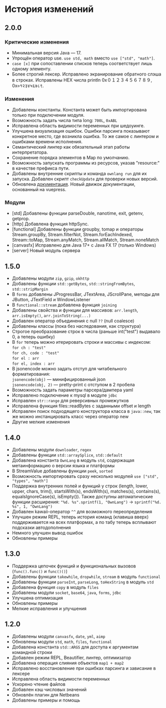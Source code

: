 # История изменений

## 2.0.0

### Критические изменения
- Минимальная версия Java — 17.
- Упрощён оператор use. `use std, math` вместо `use ["std", "math"]`.
- `case [x]` при сопоставлении списков теперь соответствует лишь одному элементу.
- Более строгий лексер. Исправлено экранирование обратного слэша в строках. Исправлены HEX числа println 0x０１２３４５６７８９, 0x०१२३४५६७८९.

### Изменения
- Добавлены константы. Константа может быть импортирована только при подключении модуля.
- Возможность задать числа типа long: `700L`, `0xABL` 
- Исправлена область видимости переменных при шедоуинге.
- Улучшена визуализация ошибок. Ошибки парсинга показывают конкретное место, где возникла ошибка. То же самое с линтером и ошибками времени исполнения.
- Семантический линтер как обязательный этап работы интерпретатора.
- Сохранение порядка элементов в Map по умолчанию.
- Возможность запускать программы из ресурсов, указав "resource:" в качестве префикса пути.
- Добавлены внутренние скрипты и команда `ownlang run` для их запуска. Добавлен скрипт `checkUpdate` для проверки новых версий.
- Обновлена [документация](https://annimon.com/docs/ownlang/). Новый движок документации, основанный на vuepress.

### Модули
- [std] Добавлены функции parseDouble, nanotime, exit, getenv, getprop.
- [http] Добавлена функция httpSync.
- [functional] Добавлены функции groupby, tomap и операторы Stream.groupBy, Stream.filterNot, Stream.forEachIndexed, Stream::toMap, Stream.anyMatch, Stream.allMatch, Stream.noneMatch
- [canvasfx] Исправлено для Java 17+ с Java FX 17 (только Windows)
- [server] Новый модуль сервера


## 1.5.0

- Добавлены модули `zip`, `gzip`, `okhttp`
- Добавлены функции `std::getBytes`, `std::stringFromBytes`, `std::stripMargin`
- В `forms` добавлены JProgressBar, JTextArea, JScrollPane, методы для JButton, JTextField и WindowListener
- В `functional::stream` добавлена функция `joining`
- Добавлены свойства и функции для массивов: `arr.length`, `arr.isEmpty()`, `arr.joinToString(...)`
- Добавлен оператор объединения с null `??` (null coalesce)
- Добавлены классы (пока без наследования, как структура)
- Строгое преобразование строк в числа (раньше int("test") выдавало 0, а теперь ошибку)
- В `for` теперь можно итерировать строки и массивы с индексом:  
  `for ch : "test"`  
  `for ch, code : "test"`  
  `for el : arr`  
  `for el, index : arr`
- В jsonencode можно задать отступ для читабельного форматирования:  
  `jsonencode(obj)` — минифицированный json  
  `jsonencode(obj, 2)` — pretty-print с отступом в 2 пробела
- Возможность задать параметры парсера/дампера yaml
- Исправлено подключение к mysql в модуле `jdbc`
- Исправлен `str::range` для реверсивных промежутков
- Исправлена функция files::readBytes с заданными offset и length
- Исправлен поиск подходящего конструктора класса в `java::new`, так же можно инстанцировать класс через оператор new
- Другие мелкие изменения


## 1.4.0

- Добавлены модули `downloader`, `regex`
- Добавлены функции `std::arraySplice`, `std::default`
- Добавлена константа `OwnLang` в модуль `std`, содержащая метаинформацию о версии языка и платформы
- В StreamValue добавлены функции `peek`, `sorted`
- Возможность импортировать сразу несколько модулей `use ["std", "types", "math"]`
- Поддержка внутренних полей и функций у строк (length, lower, upper, chars, trim(), startsWith(s), endsWith(s), matches(s), contains(s), equalsIgnoreCase(s), isEmpty()). Также доступны автоматические функции расширения: `"%d. %s".sprintf(1, "OwnLang")` -> `sprintf("%d. %s", 1, "OwnLang")`
- Добавлен kawaii-оператор `^^` для возможного переопределения
- Улучшен режим REPL, теперь история команд (клавиша вверх) поддерживается на всех платформах, а по табу теперь всплывают подсказки автодополнения
- Немного улучшен вывод ошибок
- Обновлены примеры


## 1.3.0

- Поддержка цепочек функций и функциональных вызовов (`func().func()` и `func()()`)
- Добавлены функции `takewhile`, `dropwhile`, `stream` в модуль `functional`
- Добавлены функции `parseInt`, `parseLong`, `toHexString` в модуль `std`
- Добавлена функция `copy` в модуль `files`
- Добавлены модули `socket`, `base64`, `java`, `forms`, `jdbc`
- Улучшена оптимизация
- Обновлены примеры
- Мелкие исправления и улучшения


## 1.2.0

- Добавлены модули `canvasfx`, `date`, `yml`, `aimp`
- Обновлены модули `std`, `math`, `files`, `functional`
- Добавлена константа `std::ARGS` для доступа к аргументам командной строки
- Добавлен режим REPL, Beautifier, линтер, оптимизатор
- Добавлена операция слияния объектов `map1 + map2`
- Исправлено восстановление при ошибках парсинга и зависание в лексере
- Исправлена область видимости переменных
- Ускорено чтение файлов
- Добавлен кэш числовых значений
- Обновлён плагин для Netbeans
- Добавлены примеры и помощь

